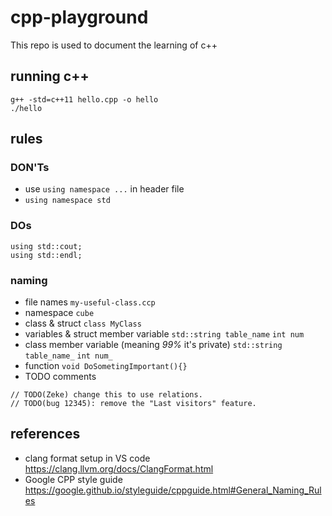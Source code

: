# cpp-playground
This repo is used to document the learning of c++

## running c++
```
g++ -std=c++11 hello.cpp -o hello
./hello
```

## rules
### DON'Ts
* use `using namespace ...` in header file
* `using namespace std`
### DOs
```
using std::cout;
using std::endl;
```
### naming
* file names `my-useful-class.ccp`
* namespace `cube`
* class & struct `class MyClass`
* variables & struct member variable `std::string table_name` `int num`
* class member variable (meaning *99%* it's private) `std::string table_name_` `int num_`
* function `void DoSometingImportant(){}`
* TODO comments
```
// TODO(Zeke) change this to use relations.
// TODO(bug 12345): remove the "Last visitors" feature.
```

## references
* clang format setup in VS code https://clang.llvm.org/docs/ClangFormat.html
* Google CPP style guide https://google.github.io/styleguide/cppguide.html#General_Naming_Rules
